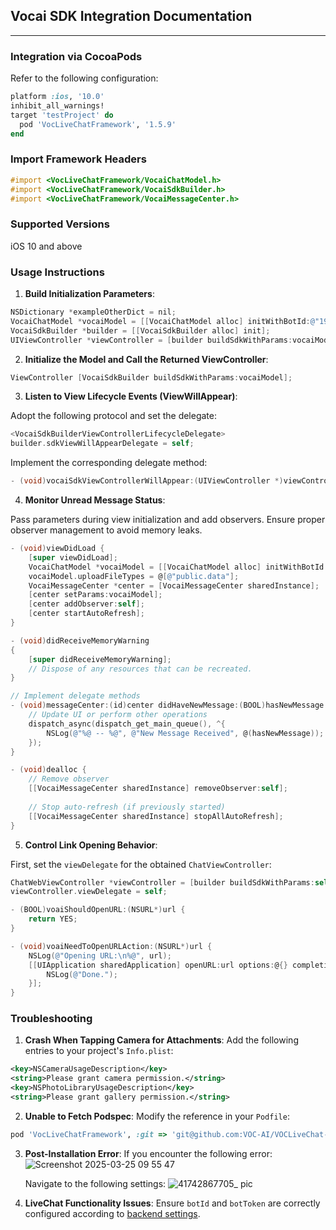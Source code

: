 ## Vocai SDK Integration Documentation

---

### Integration via CocoaPods

Refer to the following configuration:

```ruby
platform :ios, '10.0'
inhibit_all_warnings!
target 'testProject' do
  pod 'VocLiveChatFramework', '1.5.9'
end
```

### Import Framework Headers

```objective-c
#import <VocLiveChatFramework/VocaiChatModel.h>
#import <VocLiveChatFramework/VocaiSdkBuilder.h>
#import <VocLiveChatFramework/VocaiMessageCenter.h>
```

### Supported Versions

iOS 10 and above

### Usage Instructions

1. **Build Initialization Parameters**:

```objective-c
NSDictionary *exampleOtherDict = nil;
VocaiChatModel *vocaiModel = [[VocaiChatModel alloc] initWithBotId:@"19365" token:@"6731F71BE4B0187458389512" email:@"zhikang@163.com" language:@"cn" otherParams:exampleOtherDict];
VocaiSdkBuilder *builder = [[VocaiSdkBuilder alloc] init];
UIViewController *viewController = [builder buildSdkWithParams:vocaiModel];
```

2. **Initialize the Model and Call the Returned ViewController**:

```objective-c
ViewController [VocaiSdkBuilder buildSdkWithParams:vocaiModel];
```

3. **Listen to View Lifecycle Events (ViewWillAppear)**:

Adopt the following protocol and set the delegate:

```objective-c
<VocaiSdkBuilderViewControllerLifecycleDelegate>
builder.sdkViewWillAppearDelegate = self;
```

Implement the corresponding delegate method:

```objective-c
- (void)vocaiSdkViewControllerWillAppear:(UIViewController *)viewController animated:(BOOL)animated;
```

4. **Monitor Unread Message Status**:

Pass parameters during view initialization and add observers. Ensure proper observer management to avoid memory leaks.

```objective-c
- (void)viewDidLoad {
    [super viewDidLoad];
    VocaiChatModel *vocaiModel = [[VocaiChatModel alloc] initWithBotId:@"499" token:@"66D806CAE4B05062935CCFD0" email:nil language:str otherParams:nil];
    vocaiModel.uploadFileTypes = @[@"public.data"];
    VocaiMessageCenter *center = [VocaiMessageCenter sharedInstance];
    [center setParams:vocaiModel];
    [center addObserver:self];
    [center startAutoRefresh];
}

- (void)didReceiveMemoryWarning
{
    [super didReceiveMemoryWarning];
    // Dispose of any resources that can be recreated.
}

// Implement delegate methods
- (void)messageCenter:(id)center didHaveNewMessage:(BOOL)hasNewMessage forChatId:(nonnull NSString *)chatId {
    // Update UI or perform other operations
    dispatch_async(dispatch_get_main_queue(), ^{
        NSLog(@"%@ -- %@", @"New Message Received", @(hasNewMessage));
    });
}

- (void)dealloc {
    // Remove observer
    [[VocaiMessageCenter sharedInstance] removeObserver:self];
    
    // Stop auto-refresh (if previously started)
    [[VocaiMessageCenter sharedInstance] stopAllAutoRefresh];
}
```

5. **Control Link Opening Behavior**:

First, set the `viewDelegate` for the obtained `ChatViewController`:

```objective-c
ChatWebViewController *viewController = [builder buildSdkWithParams:self.model];
viewController.viewDelegate = self;
```

```objective-c
- (BOOL)voaiShouldOpenURL:(NSURL*)url {
    return YES;
}

- (void)voaiNeedToOpenURLAction:(NSURL*)url {
    NSLog(@"Opening URL:\n%@", url);
    [[UIApplication sharedApplication] openURL:url options:@{} completionHandler:^(BOOL status){
        NSLog(@"Done.");
    }];
}
```

### Troubleshooting

1. **Crash When Tapping Camera for Attachments**:
   Add the following entries to your project's `Info.plist`:

```xml
<key>NSCameraUsageDescription</key>
<string>Please grant camera permission.</string>
<key>NSPhotoLibraryUsageDescription</key>
<string>Please grant gallery permission.</string>
```

2. **Unable to Fetch Podspec**:
   Modify the reference in your `Podfile`:

```ruby
pod 'VocLiveChatFramework', :git => 'git@github.com:VOC-AI/VOCLiveChat-iOS.git', :tag => '1.5.9'
```

3. **Post-Installation Error**:
   If you encounter the following error:
   ![Screenshot 2025-03-25 09 55 47](https://github.com/user-attachments/assets/aebe0dba-4d79-4598-9891-d77f11212631)
   
   Navigate to the following settings:
   ![41742867705_ pic](https://github.com/user-attachments/assets/0a6d22e3-b235-4d8c-aaf5-007c0c43d0c4)

4. **LiveChat Functionality Issues**:
   Ensure `botId` and `botToken` are correctly configured according to [backend settings](https://apps.voc.ai/chatbot).